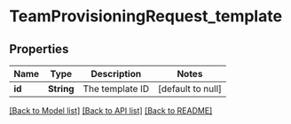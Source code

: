 # TeamProvisioningRequest_template
## Properties

| Name | Type | Description | Notes |
|------------ | ------------- | ------------- | -------------|
| **id** | **String** | The template ID | [default to null] |

[[Back to Model list]](../README.md#documentation-for-models) [[Back to API list]](../README.md#documentation-for-api-endpoints) [[Back to README]](../README.md)

